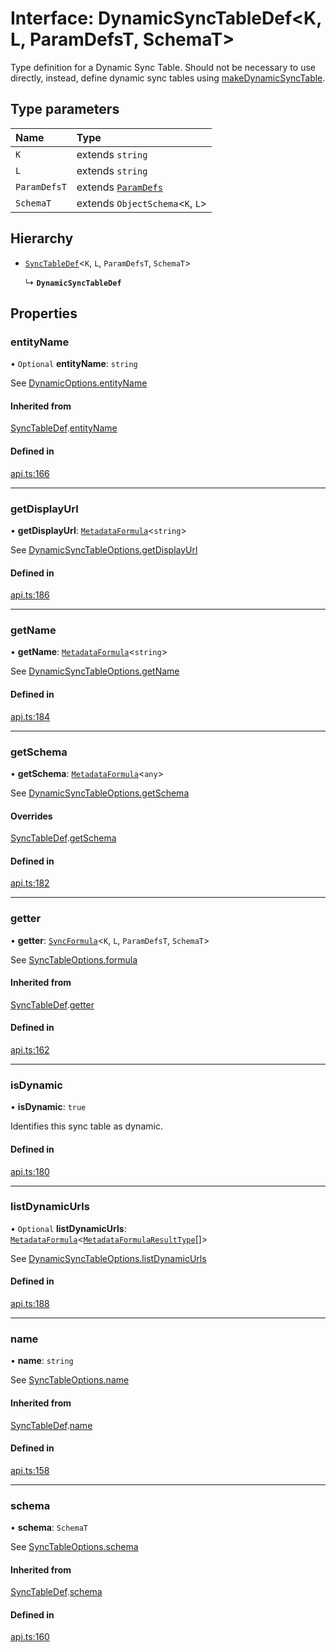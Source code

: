 # Interface: DynamicSyncTableDef<K, L, ParamDefsT, SchemaT\>

Type definition for a Dynamic Sync Table. Should not be necessary to use directly,
instead, define dynamic sync tables using [makeDynamicSyncTable](../functions/makeDynamicSyncTable.md).

## Type parameters

| Name | Type |
| :------ | :------ |
| `K` | extends `string` |
| `L` | extends `string` |
| `ParamDefsT` | extends [`ParamDefs`](../types/ParamDefs.md) |
| `SchemaT` | extends `ObjectSchema`<`K`, `L`\> |

## Hierarchy

- [`SyncTableDef`](SyncTableDef.md)<`K`, `L`, `ParamDefsT`, `SchemaT`\>

  ↳ **`DynamicSyncTableDef`**

## Properties

### entityName

• `Optional` **entityName**: `string`

See [DynamicOptions.entityName](DynamicOptions.md#entityname)

#### Inherited from

[SyncTableDef](SyncTableDef.md).[entityName](SyncTableDef.md#entityname)

#### Defined in

[api.ts:166](https://github.com/coda/packs-sdk/blob/main/api.ts#L166)

___

### getDisplayUrl

• **getDisplayUrl**: [`MetadataFormula`](../types/MetadataFormula.md)<`string`\>

See [DynamicSyncTableOptions.getDisplayUrl](DynamicSyncTableOptions.md#getdisplayurl)

#### Defined in

[api.ts:186](https://github.com/coda/packs-sdk/blob/main/api.ts#L186)

___

### getName

• **getName**: [`MetadataFormula`](../types/MetadataFormula.md)<`string`\>

See [DynamicSyncTableOptions.getName](DynamicSyncTableOptions.md#getname)

#### Defined in

[api.ts:184](https://github.com/coda/packs-sdk/blob/main/api.ts#L184)

___

### getSchema

• **getSchema**: [`MetadataFormula`](../types/MetadataFormula.md)<`any`\>

See [DynamicSyncTableOptions.getSchema](DynamicSyncTableOptions.md#getschema)

#### Overrides

[SyncTableDef](SyncTableDef.md).[getSchema](SyncTableDef.md#getschema)

#### Defined in

[api.ts:182](https://github.com/coda/packs-sdk/blob/main/api.ts#L182)

___

### getter

• **getter**: [`SyncFormula`](../types/SyncFormula.md)<`K`, `L`, `ParamDefsT`, `SchemaT`\>

See [SyncTableOptions.formula](SyncTableOptions.md#formula)

#### Inherited from

[SyncTableDef](SyncTableDef.md).[getter](SyncTableDef.md#getter)

#### Defined in

[api.ts:162](https://github.com/coda/packs-sdk/blob/main/api.ts#L162)

___

### isDynamic

• **isDynamic**: ``true``

Identifies this sync table as dynamic.

#### Defined in

[api.ts:180](https://github.com/coda/packs-sdk/blob/main/api.ts#L180)

___

### listDynamicUrls

• `Optional` **listDynamicUrls**: [`MetadataFormula`](../types/MetadataFormula.md)<[`MetadataFormulaResultType`](../types/MetadataFormulaResultType.md)[]\>

See [DynamicSyncTableOptions.listDynamicUrls](DynamicSyncTableOptions.md#listdynamicurls)

#### Defined in

[api.ts:188](https://github.com/coda/packs-sdk/blob/main/api.ts#L188)

___

### name

• **name**: `string`

See [SyncTableOptions.name](SyncTableOptions.md#name)

#### Inherited from

[SyncTableDef](SyncTableDef.md).[name](SyncTableDef.md#name)

#### Defined in

[api.ts:158](https://github.com/coda/packs-sdk/blob/main/api.ts#L158)

___

### schema

• **schema**: `SchemaT`

See [SyncTableOptions.schema](SyncTableOptions.md#schema)

#### Inherited from

[SyncTableDef](SyncTableDef.md).[schema](SyncTableDef.md#schema)

#### Defined in

[api.ts:160](https://github.com/coda/packs-sdk/blob/main/api.ts#L160)
